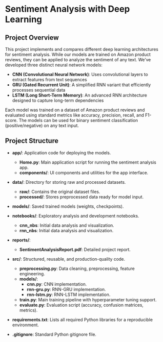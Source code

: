 # Sentiment Analysis with Deep Learning

## Project Overview

This project implements and compares different deep learning architectures for sentiment analysis. While our models are trained on Amazon product reviews, they can be applied to analyze the sentiment of any text. We've developed three distinct neural network models:

- **CNN (Convolutional Neural Network)**: Uses convolutional layers to extract features from text sequences
- **GRU (Gated Recurrent Unit)**: A simplified RNN variant that efficiently processes sequential data
- **LSTM (Long Short-Term Memory)**: An advanced RNN architecture designed to capture long-term dependencies

Each model was trained on a dataset of Amazon product reviews and evaluated using standard metrics like accuracy, precision, recall, and F1-score. The models can be used for binary sentiment classification (positive/negative) on any text input.

## Project Structure

- **app/**: Application code for deploying the models.
  - **Home.py**: Main application script for running the sentiment analysis app.
  - **components/**: UI components and utilities for the app interface.
  
- **data/**: Directory for storing raw and processed datasets.
  - **raw/**: Contains the original dataset files.
  - **processed/**: Stores preprocessed data ready for model input.

- **models/**: Saved trained models (weights, checkpoints).

- **notebooks/**: Exploratory analysis and development notebooks.
  - **cnn_nbs**: Initial data analysis and visualization.
  - **rnn_nbs**: Initial data analysis and visualization.

- **reports/**: 
  - **SentimentAnalysisReport.pdf**: Detailed project report.

- **src/**: Structured, reusable, and production-quality code.
  - **preprocessing.py**: Data cleaning, preprocessing, feature engineering.
  - **models/**: 
    - **cnn.py**: CNN implementation.
    - **rnn-gru.py**: RNN-GRU implementation.
    - **rnn-lstm.py**: RNN-LSTM implementation.
  - **train.py**: Main training pipeline with hyperparameter tuning support.
  - **evaluate.py**: Evaluation script (accuracy, confusion matrices, metrics).

- **requirements.txt**: Lists all required Python libraries for a reproducible environment.
- **.gitignore**: Standard Python gitignore file.
